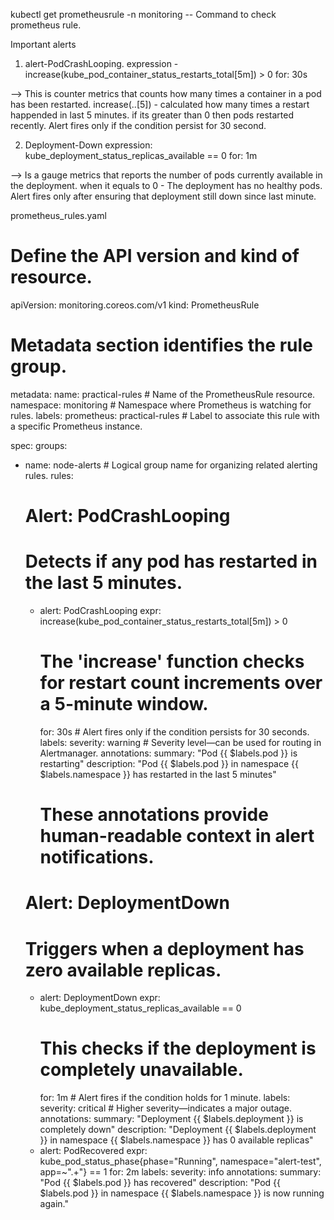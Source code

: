 kubectl get prometheusrule -n monitoring -- Command to check prometheus rule.

Important alerts
1) alert-PodCrashLooping.
expression - increase(kube_pod_container_status_restarts_total[5m]) > 0
for: 30s

--> This is counter metrics that counts how many times a container in a pod has been restarted.
    increase(..[5]) - calculated how many times a restart happended in last 5 minutes.
    if its greater than 0 then pods restarted recently.
    Alert fires only if the condition persist for 30 second.

2) Deployment-Down
expression: kube_deployment_status_replicas_available == 0
for: 1m

--> Is a gauge metrics that reports the number of pods currently available in the deployment.
     when it equals to 0 - The deployment has no healthy pods.
     Alert fires only after ensuring that deployment still down since last minute.





prometheus_rules.yaml

# Define the API version and kind of resource.
apiVersion: monitoring.coreos.com/v1
kind: PrometheusRule

# Metadata section identifies the rule group.
metadata:
  name: practical-rules                # Name of the PrometheusRule resource.
  namespace: monitoring                # Namespace where Prometheus is watching for rules.
  labels:
    prometheus: practical-rules        # Label to associate this rule with a specific Prometheus instance.

spec:
  groups:
  - name: node-alerts                  # Logical group name for organizing related alerting rules.
    rules:

    # Alert: PodCrashLooping
    # Detects if any pod has restarted in the last 5 minutes.
    - alert: PodCrashLooping
      expr: increase(kube_pod_container_status_restarts_total[5m]) > 0
      # The 'increase' function checks for restart count increments over a 5-minute window.
      for: 30s                          # Alert fires only if the condition persists for 30 seconds.
      labels:
        severity: warning              # Severity level—can be used for routing in Alertmanager.
      annotations:
        summary: "Pod {{ $labels.pod }} is restarting"
        description: "Pod {{ $labels.pod }} in namespace {{ $labels.namespace }} has restarted in the last 5 minutes"
        # These annotations provide human-readable context in alert notifications.

    #  Alert: DeploymentDown
    # Triggers when a deployment has zero available replicas.
    - alert: DeploymentDown
      expr: kube_deployment_status_replicas_available == 0
      # This checks if the deployment is completely unavailable.
      for: 1m                           # Alert fires if the condition holds for 1 minute.
      labels:
        severity: critical             # Higher severity—indicates a major outage.
      annotations:
        summary: "Deployment {{ $labels.deployment }} is completely down"
        description: "Deployment {{ $labels.deployment }} in namespace {{ $labels.namespace }} has 0 available replicas"
     - alert: PodRecovered
       expr: kube_pod_status_phase{phase="Running", namespace="alert-test", app=~".+"} == 1
       for: 2m
       labels:
         severity: info
       annotations:
         summary: "Pod {{ $labels.pod }} has recovered"
         description: "Pod {{ $labels.pod }} in namespace {{ $labels.namespace }} is now running again."